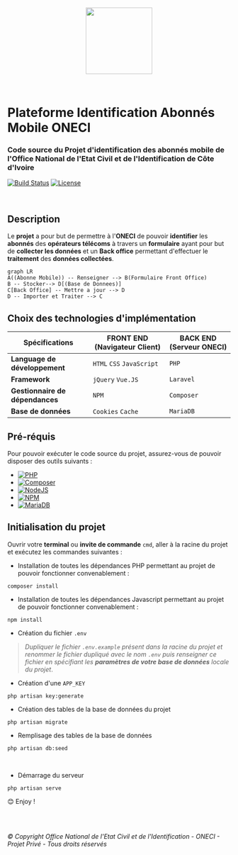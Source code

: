 
<br/><br/><br/>
<p align="center"><img src="https://www.oneci.ci/assets/images/oneci_logo.svg" width="150"/></p>

<br/>

# Plateforme Identification Abonnés Mobile ONECI
### Code source du Projet d'identification des abonnés mobile de l'Office National de l'Etat Civil et de l'Identification de Côte d'Ivoire
[![Build Status](https://app.travis-ci.com/oneci-dev/identification-abonnes-mobile.svg?token=FCxHLpk7WCyDNpfd9wST&branch=main)](https://app.travis-ci.com/oneci-dev/identification-abonnes-mobile)
[![License](https://img.shields.io/badge/license-MIT-blue.svg)]()

<br/>

## Description

Le **projet** a pour but de permettre à l'**ONECI** de pouvoir **identifier** les **abonnés** des **opérateurs télécoms** à travers un **formulaire** ayant pour but de **collecter les données** et un **Back office** permettant d'effectuer le **traitement** des **données collectées**.

```mermaid
graph LR
A((Abonne Mobile)) -- Renseigner --> B(Formulaire Front Office)
B -- Stocker--> D[(Base de Donnees)]
C[Back Office] -- Mettre a jour --> D
D -- Importer et Traiter --> C
```

## Choix des technologies d'implémentation

|         Spécifications        |FRONT END (Navigateur Client)|BACK END (Serveur ONECI)|
|-------------------------------|-----------------------------|------------------------|
|**Language de développement**  |`HTML` `CSS` `JavaScript`    |`PHP`                   |
|**Framework**                  |`jQuery` `Vue.JS`            |`Laravel`               |
|**Gestionnaire de dépendances**|`NPM`                        |`Composer`              |
|**Base de données**            |`Cookies` `Cache`            |`MariaDB`               |

## Pré-réquis

Pour pouvoir exécuter le code source du projet, assurez-vous de pouvoir disposer des outils suivants :
- [![PHP](https://img.shields.io/badge/PHP-%3E%3D7.4.9-blue.svg)](https://www.php.net/downloads.php)
- [![Composer](https://img.shields.io/badge/Composer-%3E%3D2.3.9-blue.svg)](https://getcomposer.org/download/)
- [![NodeJS](https://img.shields.io/badge/NodeJS-%3E%3D14.18.1-blue.svg)](https://nodejs.org/en/download/)
- [![NPM](https://img.shields.io/badge/NPM-%3E%3D6.14.15-blue.svg)](https://www.npmjs.com/)
- [![MariaDB](https://img.shields.io/badge/MariaDB-%3E%3D10.4.21-blue.svg)](https://mariadb.org/download/)

## Initialisation du projet

Ouvrir votre **terminal** ou **invite de commande** `cmd`, aller à la racine du projet et exécutez les commandes suivantes :
<br/>

- Installation de toutes les dépendances PHP permettant au projet de pouvoir fonctionner convenablement :
```console
composer install
```
- Installation de toutes les dépendances Javascript permettant au projet de pouvoir fonctionner convenablement :
```console
npm install
```
- Création du fichier `.env`
> *Dupliquer le fichier `.env.example` présent dans la racine du projet et renommer le fichier dupliqué avec le nom `.env` puis renseigner ce fichier en spécifiant les **paramètres de votre base de données** locale du projet*.
- Création d'une `APP_KEY`
```console
php artisan key:generate
```
- Création des tables de la base de données du projet
```console
php artisan migrate
```
- Remplisage des tables de la base de données
```console
php artisan db:seed
```

<br/>

- Démarrage du serveur
```console
php artisan serve
```

:blush: Enjoy !

<br/><br/>

*&copy; Copyright Office National de l'Etat Civil et de l'Identification - ONECI - Projet Privé - Tous droits réservés*
